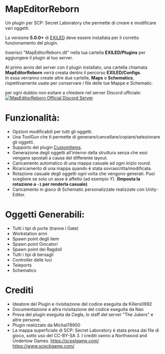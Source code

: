 # MapEditorReborn
Un plugin per SCP: Secret Laboratory che permette di creare e modificare vari oggetti.

La versione **5.0.0+** di [EXILED](https://github.com/Exiled-Team/EXILED) deve essere installata per il corretto funzionamento del plugin.

Inserisci "MapEditorReborn.dll" nella tua cartella **EXILED/Plugins** per aggiungere il plugin al tuo server.

Al primo avvio del server con il plugin installato, una cartella chiamata **MapEditorReborn** verrà creata dentro il percorso **EXILED/Configs**.<br> In essa verranno create altre due cartelle, **Maps** e **Schematics**, rispettivamente usate per conservare i file delle tue Mappe e Schematic.

per ogni dubbio non esitare a chiedere nel server Discord ufficiale:<br>
<a href="https://discord.gg/JwAfeSd79u">
<img src="https://discordapp.com/api/guilds/947849283514814486/widget.png?style=banner2" alt="MapEditorReborn Official Discord Server"/>
</a>

# Funzionalità:
- Opzioni modificabili per tutti gli oggetti.
- Una ToolGun che ti permette di generare/cancellare/copiare/selezionare gli oggetti.
- Supporto del plugin [CustomItems](https://github.com/Exiled-Team/CustomItems).
- Generazione degli oggetti all'interno della struttura senza che essi vengano spostati a causa del differente layout.
- Caricamento automatico di una mappa casuale ad ogni inizio round.
- Ricaricamento di una mappa quando è stata sovrascritta/modificata.
- Rotazione casuale degli oggetti ogni volta che vengono generati. Puoi scegliere se solo un asse è affetto (ad esempio Y). **(Imposta la rotazione a `-1` per renderla casuale)**
- Caricamento in gioco di Schematic personalizzate realizzate con Unity-Editor.

# Oggetti Generabili:

- Tutti i tipi di porte (tranne i Gate)
- Workstation armi
- Spawn point degli item
- Spawn point Giocatori
- Spawn point dei Ragdoll
- Tutti i tipi di bersagli
- Controller delle luci
- Teleports
- Schematics

# Crediti
- Ideatore del Plugin e rivisitazione del codice eseguita da Killers0992
- Documentazione e altra rivisitazione del codice eseguita da Nao
- Prova del plugin eseguita da Cegła, lo staff del server "The Jukers" e altre persone.
- Plugin realizzato da Michal78900
- La mappa superficiale di SCP: Secret Laboratory è stata presa dai file di gioco, sotto uso del CC-BY-SA 3. I crediti vanno a Northwood and Undertow Games. https://scpslgame.com/ https://www.scpcbgame.com/
